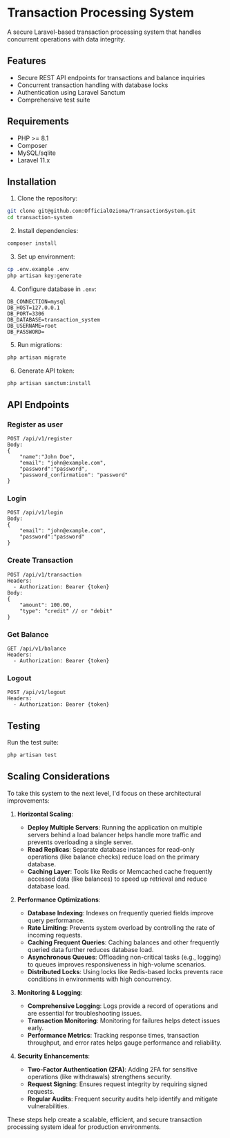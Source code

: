 # Transaction Processing System

A secure Laravel-based transaction processing system that handles concurrent operations with data integrity.

## Features

- Secure REST API endpoints for transactions and balance inquiries
- Concurrent transaction handling with database locks
- Authentication using Laravel Sanctum
- Comprehensive test suite

## Requirements

- PHP >= 8.1
- Composer
- MySQL/sqlite
- Laravel 11.x

## Installation

1. Clone the repository:
```bash
git clone git@github.com:OfficialOzioma/TransactionSystem.git
cd transaction-system
```

2. Install dependencies:
```bash
composer install
```

3. Set up environment:
```bash
cp .env.example .env
php artisan key:generate
```

4. Configure database in `.env`:
```
DB_CONNECTION=mysql
DB_HOST=127.0.0.1
DB_PORT=3306
DB_DATABASE=transaction_system
DB_USERNAME=root
DB_PASSWORD=
```

5. Run migrations:
```bash
php artisan migrate
```

6. Generate API token:
```bash
php artisan sanctum:install
```

## API Endpoints

### Register as user
```
POST /api/v1/register
Body:
{
    "name":"John Doe",
    "email": "john@example.com",
    "password":"password",
    "password_confirmation": "password"
}
```

### Login
```
POST /api/v1/login
Body:
{
    "email": "john@example.com",
    "password":"password"
}
```

### Create Transaction
```
POST /api/v1/transaction
Headers:
  - Authorization: Bearer {token}
Body:
{
    "amount": 100.00,
    "type": "credit" // or "debit"
}
```

### Get Balance
```
GET /api/v1/balance
Headers:
  - Authorization: Bearer {token}
```

### Logout
```
POST /api/v1/logout
Headers:
  - Authorization: Bearer {token}
```


## Testing

Run the test suite:
```bash
php artisan test
```

## Scaling Considerations

To take this system to the next level, I'd focus on these architectural improvements:

1. **Horizontal Scaling**:
   - **Deploy Multiple Servers**: Running the application on multiple servers behind a load balancer helps handle more traffic and prevents overloading a single server.
   - **Read Replicas**: Separate database instances for read-only operations (like balance checks) reduce load on the primary database.
   - **Caching Layer**: Tools like Redis or Memcached cache frequently accessed data (like balances) to speed up retrieval and reduce database load.

2. **Performance Optimizations**:
   - **Database Indexing**: Indexes on frequently queried fields improve query performance.
   - **Rate Limiting**: Prevents system overload by controlling the rate of incoming requests.
   - **Caching Frequent Queries**: Caching balances and other frequently queried data further reduces database load.
   - **Asynchronous Queues**: Offloading non-critical tasks (e.g., logging) to queues improves responsiveness in high-volume scenarios.
   - **Distributed Locks**: Using locks like Redis-based locks prevents race conditions in environments with high concurrency.

3. **Monitoring & Logging**:
   - **Comprehensive Logging**: Logs provide a record of operations and are essential for troubleshooting issues.
   - **Transaction Monitoring**: Monitoring for failures helps detect issues early.
   - **Performance Metrics**: Tracking response times, transaction throughput, and error rates helps gauge performance and reliability.

4. **Security Enhancements**:
   - **Two-Factor Authentication (2FA)**: Adding 2FA for sensitive operations (like withdrawals) strengthens security.
   - **Request Signing**: Ensures request integrity by requiring signed requests.
   - **Regular Audits**: Frequent security audits help identify and mitigate vulnerabilities. 

These steps help create a scalable, efficient, and secure transaction processing system ideal for production environments.